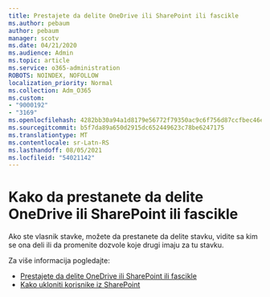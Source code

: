 ```yaml
---
title: Prestajete da delite OneDrive ili SharePoint ili fascikle
ms.author: pebaum
author: pebaum
manager: scotv
ms.date: 04/21/2020
ms.audience: Admin
ms.topic: article
ms.service: o365-administration
ROBOTS: NOINDEX, NOFOLLOW
localization_priority: Normal
ms.collection: Adm_O365
ms.custom:
- "9000192"
- "3169"
ms.openlocfilehash: 4282bb30a94a1d8179e56772f79350ac9c6f756d87ccfbec46e0418a3cc18612
ms.sourcegitcommit: b5f7da89a650d2915dc652449623c78be6247175
ms.translationtype: MT
ms.contentlocale: sr-Latn-RS
ms.lasthandoff: 08/05/2021
ms.locfileid: "54021142"
---
```

# <a name="how-to-stop-sharing-onedrive-or-sharepoint-files-or-folders"></a>Kako da prestanete da delite OneDrive ili SharePoint ili fascikle

Ako ste vlasnik stavke, možete da prestanete da delite stavku, vidite sa kim se ona deli ili da promenite dozvole koje drugi imaju za tu stavku.

Za više informacija pogledajte: 

- [Prestajete da delite OneDrive ili SharePoint ili fascikle](https://support.office.com/article/stop-sharing-onedrive-or-sharepoint-files-or-folders-or-change-permissions-0a36470f-d7fe-40a0-bd74-0ac6c1e13323)
- [Kako ukloniti korisnike iz SharePoint](/sharepoint/remove-users)